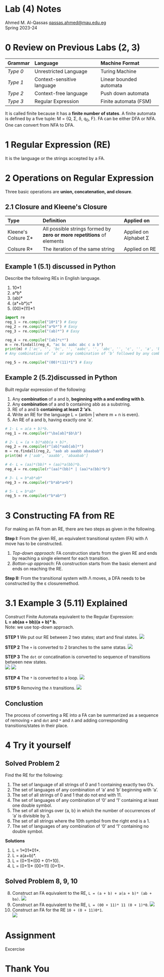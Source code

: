 # Lab (4) Notes
Ahmed M. Al-Qassas [qassas.ahmed@mau.edu.eg](qassas.ahmed@mau.edu.eg)  
Spring 2023-24  

# 0 Review on Previous Labs (2, 3)

| Grammar  | Language                   | Machine Format          |
|:---------|:---------------------------|:------------------------|
| _Type 0_ | Unrestricted Language      | Turing Machine          |
| _Type 1_ | Context-sensitive language | Linear bounded automata |
| _Type 2_ | Context-free language      | Push down automata      |
| _Type 3_ | Regular Expression         | Finite automata (FSM)   |

It is called finite because it has a **finite number of states**. A finite automata is defined by a five tuple: M = {Q, Σ, δ, q<sub>0</sub>, F}. FA can be either DFA or NFA. One can convert from NFA to DFA.

# 1 Regular Expression (RE)
It is the language or the strings accepted by a FA.

# 2 Operations on Regular Expression
Three basic operations are **union, concatenation, and closure**.

## 2.1 Closure and Kleene's Closure
| Type               |Definition                       | Applied on                      |
|:-------------------|:--------------------------------|:--------------------------------|
|Kleene's Colsure Σ* |All possible strings formed by **zero or more repetitions** of elements|Applied on Alphabet Σ            |
|Colsure R*          |The iteration of the same string |Applied on RE                   |  

## Example 1 (5.1) discussed in Python
Describe the following REs in English language.  
1. 10*1
2. a\*b*
3. (ab)\*
4. (a\*+b*)c\*
5. (00)*(11)\*1
   
```Python
import re
reg_1 = re.compile("10*1") # Easy
reg_2 = re.compile("a*b*") # Easy
reg_3 = re.compile("(ab)*") # Easy

reg_4 = re.compile("[ab]*c*")
m = re.findall(reg_4, "ac bc aabc abc c a b")
print(m) # ['ac', '', 'bc', '', 'aabc', '', 'abc', '', 'c', '', 'a', 'b']
# Any combination of ‘a’ or any combination of ‘b’ followed by any combination of ‘c’ will be accepted.

reg_5 = re.compile("(00)*(11)*1") # Easy
```

## Example 2 (5.2)discussed in Python
Built regular expression of the following:
1. Any **combination** of a and b, **beginning with a and ending with b**.
2. Any **combination** of a and b containing abb as a substring.
3. RE of a and b **containing at least 2 ‘a’s**.
4. Write an RE for the language L = {anbm | where m + n is even}.
5. An RE of a and b, having exactly one ‘a’.


```Python
# 1- L = a(a + b)*b.
reg_1 = re.compile(r"\ba[ab]*$b\b")

# 2- L = (a + b)*abb(a + b)*.
reg_2 = re.compile(r"[ab]*aab[ab]*")
m = re.findall(reg_2, "aab ab aaabb abaabab")
print(m) # ['aab', 'aaabb', 'abaabab']

# 4- L = (aa)*(bb)* + (aa)*a(bb)*b.
reg_4 = re.compile(r"(aa)*(bb)* | (aa)*a(bb)*b")

# 3- L = b*ab*ab*
reg_3 = re.compile(r"b*ab*a+b")

# 5- L = b*ab*
reg_5 = re.compile(r"b*ab*")

```
# 3 Constructing FA from RE
For making an FA from an RE, there are two steps as given in the following.  

**Step I:** From the given RE, an equivalent transitional system (FA) with Λ move has to be constructed.
1. *Top-down approach*: FA construction starts from the given RE and ends by reaching a single element for each transition.
2. *Botton-up approach*: FA construction starts from the basic element and ends on reaching the RE.


**Step II:** From the transitional system with Λ moves, a DFA needs to be constructed by the ε closuremethod.


# 3.1 Example 3 (5.11) Explained
Construct Finite Automata equivalent to the Regular Expression:  
**L = ab(aa + bb)(a + b)\* b.**    
Note: we use top-down approach.  

**STEP 1** We put our RE between 2 two states; start and final states.
![](figs/img-1.png)
   
**STEP 2** The `+` is converted to 2 branches to the same statas.
![](figs/img-2.png)

**STEP 3** The `dot` or concatination is converted to sequence of transitions between new states.  
![](figs/img-3.png)
![](figs/img-4.png)

**STEP 4** The `*` is converted to a loop.
![](figs/img-5.png)

**STEP 5** Removing the `Λ` transitions.
![](figs/img-6.png)

## Conclustion
The process of converting a RE into a FA can be summarized as a sequence of removing `+` and `dot` and `*` and `Λ` and adding corresponding transitions/states in their place.
# 4 Try it yourself 
## Solved Problem 2
Find the RE for the following:
1. The set of language of all strings of 0 and 1 containing exactly two 0’s.  
2. The set of languages of any combination of ‘a’ and ‘b’ beginning with ‘a’.  
3. The set of all strings of 0 and 1 that do not end with 11. 
4. The set of languages of any combination of ‘0’ and ‘1’ containing at least one double symbol.
5. The set of all strings over {a, b} in which the number of occurrences of ‘a’ is divisible by 3.
6. The set of all strings where the 10th symbol from the right end is a 1.  
7. The set of languages of any combination of ‘0’ and ‘1’ containing no double symbol.

**Solutions**
1. L = 1\*01\*01*.
2. L = a(a+b)*.
3. L = (0+1)*(00 + 01+10).
4. L = (0+1)* (00+11) (0+1)*.

## Solved Problem 8, 9, 10
8. Construct an FA equivalent to the RE, `L = (a + b) + a(a + b)* (ab + ba)`. 
![](figs/img-9.png)
10. Construct an FA equivalent to the RE, `L = (00 + 11)* 11 (0 + 1)*0`.
![](figs/img-7.png)  
12. Construct an FA for the RE `10 + (0 + 11)0*1`.  
![](figs/img-8.png)
# Assignment
Excercise 
# Thank You





